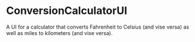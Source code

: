 # ConversionCalculatorUI
A UI for a calculator that converts Fahrenheit to Celsius (and vise versa) as well as miles to kilometers (and vise versa). 
